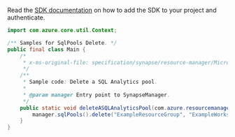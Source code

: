 Read the [SDK documentation](https://github.com/Azure/azure-sdk-for-java/blob/azure-resourcemanager-synapse_1.0.0-beta.3/sdk/synapse/azure-resourcemanager-synapse/README.md) on how to add the SDK to your project and authenticate.

```java
import com.azure.core.util.Context;

/** Samples for SqlPools Delete. */
public final class Main {
    /*
     * x-ms-original-file: specification/synapse/resource-manager/Microsoft.Synapse/stable/2021-06-01/examples/DeleteSqlPool.json
     */
    /**
     * Sample code: Delete a SQL Analytics pool.
     *
     * @param manager Entry point to SynapseManager.
     */
    public static void deleteASQLAnalyticsPool(com.azure.resourcemanager.synapse.SynapseManager manager) {
        manager.sqlPools().delete("ExampleResourceGroup", "ExampleWorkspace", "ExampleSqlPool", Context.NONE);
    }
}
```
